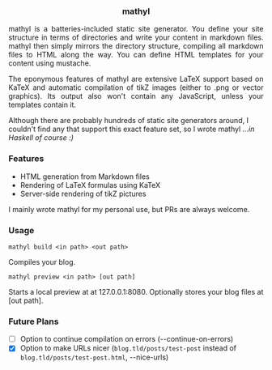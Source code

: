 <h3 align="center">mathyl</h3>

<p align="justify">
mathyl is a batteries-included static site generator. You define your site structure in terms of directories and write your content in markdown files. mathyl then simply mirrors the directory structure, compiling all markdown files to HTML along the way. You can define HTML templates for your content using mustache.
</p>

<p align="justify">
The eponymous features of mathyl are extensive LaTeX support based on KaTeX and automatic compilation of tikZ images (either to .png or vector graphics). Its output also won't contain any JavaScript, unless your templates contain it.
</p>

Although there are probably hundreds of static site generators around, I couldn't find any that support this exact feature set, so I wrote mathyl *...in Haskell of course :)*

### Features
- HTML generation from Markdown files 
- Rendering of LaTeX formulas using KaTeX
- Server-side rendering of tikZ pictures 

I mainly wrote mathyl for my personal use, but PRs are always welcome.

### Usage

```
mathyl build <in path> <out path>
```
Compiles your blog.

```
mathyl preview <in path> [out path]
```
Starts a local preview at at 127.0.0.1:8080. Optionally stores your blog files at [out path]. 

### Future Plans
* [ ] Option to continue compilation on errors (--continue-on-errors)
* [x] Option to make URLs nicer (`blog.tld/posts/test-post` instead of `blog.tld/posts/test-post.html`, --nice-urls)
